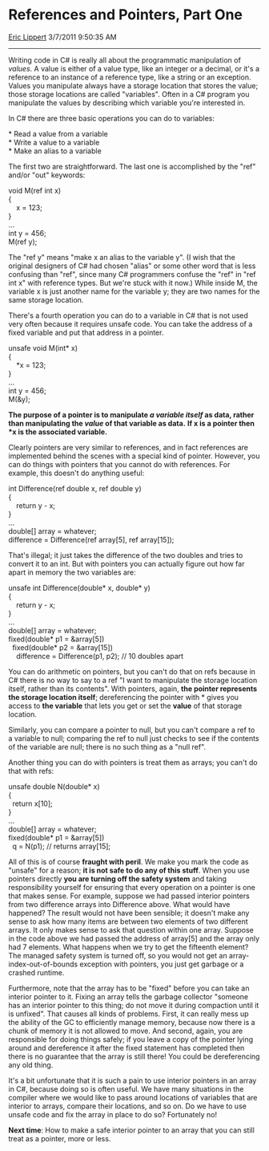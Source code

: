# References and Pointers, Part One

[Eric Lippert](https://social.msdn.microsoft.com/profile/Eric%20Lippert) 3/7/2011 9:50:35 AM

-----

Writing code in C\# is really all about the programmatic manipulation of *values*. A value is either of a value type, like an integer or a decimal, or it's a reference to an instance of a reference type, like a string or an exception. Values you manipulate always have a storage location that stores the value; those storage locations are called "variables". Often in a C\# program you manipulate the values by describing which variable you're interested in.

In C\# there are three basic operations you can do to variables:

\* Read a value from a variable  
\* Write a value to a variable  
\* Make an alias to a variable

The first two are straightforward. The last one is accomplished by the "ref" and/or "out" keywords:

 

void M(ref int x)  
{  
    x = 123;  
}  
...  
int y = 456;  
M(ref y);

The "ref y" means "make x an alias to the variable y". (I wish that the original designers of C\# had chosen "alias" or some other word that is less confusing than "ref", since many C\# programmers confuse the "ref" in "ref int x" with reference types. But we're stuck with it now.) While inside M, the variable x is just another name for the variable y; they are two names for the same storage location.

There's a fourth operation you can do to a variable in C\# that is not used very often because it requires unsafe code. You can take the address of a fixed variable and put that address in a pointer.

 

unsafe void M(int\* x)  
{  
    \*x = 123;  
}  
...  
int y = 456;  
M(\&y);

**The purpose of a pointer is to manipulate *a variable itself* as data, rather than manipulating the *value* of that variable as data.** **If x is a pointer then \*x is the associated variable.**

Clearly pointers are very similar to references, and in fact references are implemented behind the scenes with a special kind of pointer. However, you can do things with pointers that you cannot do with references. For example, this doesn't do anything useful:

 

int Difference(ref double x, ref double y)  
{  
    return y - x;  
}  
...  
double\[\] array = whatever;  
difference = Difference(ref array\[5\], ref array\[15\]);

That's illegal; it just takes the difference of the two doubles and tries to convert it to an int. But with pointers you can actually figure out how far apart in memory the two variables are:

 

unsafe int Difference(double\* x, double\* y)  
{  
    return y - x;  
}  
...  
double\[\] array = whatever;  
fixed(double\* p1 = \&array\[5\])  
  fixed(double\* p2 = \&array\[15\])  
    difference = Difference(p1, p2); // 10 doubles apart

You can do arithmetic on pointers, but you can't do that on refs because in C\# there is no way to say to a ref "I want to manipulate the storage location itself, rather than its contents". With pointers, again, **the pointer represents the storage location itself**; dereferencing the pointer with \* gives you access to **the variable** that lets you get or set the **value** of that storage location.

Similarly, you can compare a pointer to null, but you can't compare a ref to a variable to null; comparing the ref to null just checks to see if the contents of the variable are null; there is no such thing as a "null ref".

Another thing you can do with pointers is treat them as arrays; you can't do that with refs:

 

unsafe double N(double\* x)  
{  
  return x\[10\];  
}  
...  
double\[\] array = whatever;  
fixed(double\* p1 = \&array\[5\])  
  q = N(p1); // returns array\[15\];

All of this is of course **fraught with peril**. We make you mark the code as "unsafe" for a reason; **it is not safe to do any of this stuff**. When you use pointers directly **you are turning off the safety system** and taking responsibility yourself for ensuring that every operation on a pointer is one that makes sense. For example, suppose we had passed interior pointers from two difference arrays into Difference above. What would have happened? The result would not have been sensible; it doesn't make any sense to ask how many items are between two elements of two different arrays. It only makes sense to ask that question within one array. Suppose in the code above we had passed the address of array\[5\] and the array only had 7 elements. What happens when we try to get the fifteenth element? The managed safety system is turned off, so you would not get an array-index-out-of-bounds exception with pointers, you just get garbage or a crashed runtime.

Furthermore, note that the array has to be "fixed" before you can take an interior pointer to it. Fixing an array tells the garbage collector "someone has an interior pointer to this thing; do not move it during compaction until it is unfixed". That causes all kinds of problems. First, it can really mess up the ability of the GC to efficiently manage memory, because now there is a chunk of memory it is not allowed to move. And second, again, you are responsible for doing things safely; if you leave a copy of the pointer lying around and dereference it after the fixed statement has completed then there is no guarantee that the array is still there\! You could be dereferencing any old thing.

It's a bit unfortunate that it is such a pain to use interior pointers in an array in C\#, because doing so is often useful. We have many situations in the compiler where we would like to pass around locations of variables that are interior to arrays, compare their locations, and so on. Do we have to use unsafe code and fix the array in place to do so? Fortunately no\!

**Next time**: How to make a safe interior pointer to an array that you can still treat as a pointer, more or less.

